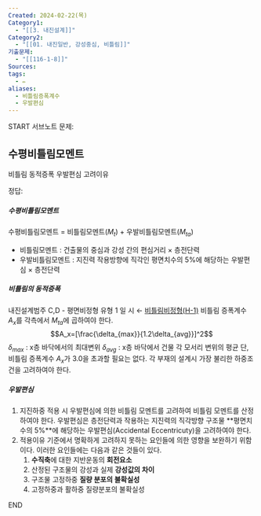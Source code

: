 ```yaml
---
Created: 2024-02-22(목)
Category1:
  - "[[3. 내진설계]]"
Category2:
  - "[[01. 내진일반, 강성중심, 비틀림]]"
기출문제:
  - "[[116-1-8]]"
Sources: 
tags:
  - ✏️
aliases:
  - 비틀림증폭계수
  - 우발편심
---
```

START
서브노트
문제:  
## 수평비틀림모멘트

비틀림 동적증폭
우발편심 고려이유


정답: 

##### 수평비틀림모멘트
수평비틀림모멘트 = 비틀림모멘트($M_t$) + 우발비틀림모멘트($M_{ta}$)
- 비틀림모멘트 : 건출물의 중심과 강성 간의 편심거리 × 층전단력
- 우발비틀림모멘트 : 지진력 작용방향에 직각인 평면치수의 5%에 해당하는 우발편심 × 층전단력
##### 비틀림의 동적증폭
내진설계범주 C,D - 평면비정형 유형 1 일 시 ← [비틀림비정형(H-1)](평면비정형.md)
비틀림 증폭계수  $A_x$를 각측에서 $M_{ta}$에 곱하여야 한다.
$$A_x=[\frac{\delta_{max}}{1.2\delta_{avg}}]^2$$
$\delta_{max}$ : x층 바닥에서의 최대변위
$\delta_{avg}$ : x층 바닥에서 건물 각 모서리 변위의 평균
단, 비틀림 증폭계수 $A_x$가 3.0을 초과할 필요는 없다. 각 부재의 설계시 가장 불리한 하중조건을 고려하여야 한다.

##### 우발편심
1. 지진하중 적용 시 우발편심에 의한 비틀림 모멘트를 고려하여 비틀림 모멘트를 산정하여야 한다. 우발편심은 층전단력과 작용하는 지진력의 직각방향 구조물 **평면치수의 5%**에 해당하는 우발편심(Accidental Eccentricuty)을 고려하여야 한다.
2. 적용이유
	기준에서 명확하게 고려하지 못하는 요인들에 의한 영향을 보완하기 위함이다.  이러한 요인들에는 다음과 같은 것들이 있다.
	1. **수직축**에 대한 지반운동의 **회전요소**
	2. 산정된 구조물의 강성과 실제 **강성값의 차이**
	3. 구조물 고정하중 **질량 분포의 불확실성**
	4. 고정하중과 활하중 질량분포의 불확실성
<!--ID: 1689171634135-->
END


